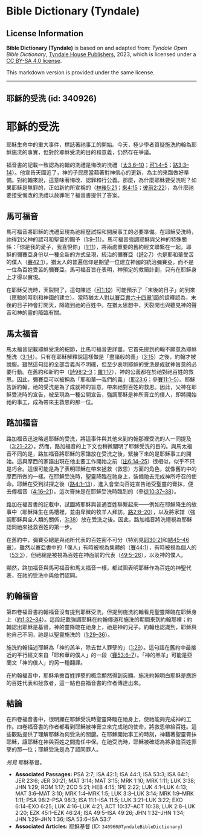 # Bible Dictionary (Tyndale)

## License Information

**Bible Dictionary (Tyndale)** is based on and adapted from: _Tyndale Open Bible Dictionary_, [Tyndale House Publishers](https://tyndaleopenresources.com/), 2023, which is licensed under a [CC BY-SA 4.0 license](https://creativecommons.org/licenses/by-sa/4.0/legalcode.en).

This markdown version is provided under the same license.



--------------------------------

## 耶穌的受洗 (id: 340926)

耶穌的受洗
=====

耶穌生命中的重大事件，標誌著祂事工的開始。今天，極少學者質疑施洗約翰為耶穌施洗的事實，但對於耶穌受洗的目的和意義，仍然存在爭議。

福音書的記載一致認為約翰的洗禮是悔改的洗禮（[太3:6–10](https://ref.ly/Matt3:6-Matt3:10)；[可1:4–5](https://ref.ly/Mark1:4-Mark1:5)；[路3:3–14](https://ref.ly/Luke3:3-Luke3:14)）。他宣告天國近了，神的子民應當藉著對神信心的更新，為主的來臨做好準備。對約翰來說，這意味著悔改、認罪和行公義。那麼，為什麼耶穌要受洗呢？如果耶穌是無罪的，正如新約所宣稱的（[林後5:21](https://ref.ly/2Cor5:21)；[來4:15](https://ref.ly/Heb4:15)；[彼前2:22](https://ref.ly/1Pet2:22)），為什麼祂要接受悔改的洗禮以赦罪呢？福音書提供了答案。

馬可福音
----

馬可福音將耶穌的洗禮呈現為祂經歷試探和開展事工的必要準備。在耶穌受洗時，祂得到父神的認可和聖靈的賜予（[1:9–11](https://ref.ly/Mark1:9-Mark1:11)）。馬可福音強調耶穌與父神的特殊關係：「你是我的愛子，我喜悅你」（[1:11](https://ref.ly/Mark1:11)），將兩處重要的舊約經文聯繫在一起。耶穌的彌賽亞身份以一種全新的方式呈現，統治的彌賽亞（[詩2:7](https://ref.ly/Ps2:7)）也是耶和華受苦的僕人（[賽42:1](https://ref.ly/Isa42:1)）。猶太人的普遍信仰是期望一位建立神國的統治彌賽亞，而不是一位為百姓受苦的彌賽亞。馬可福音旨在表明，神預定的救贖計劃，只有在耶穌身上才得以實現。

在耶穌受洗時，天裂開了，這句陳述（[可1:10](https://ref.ly/Mark1:10)）可能預示了「末後的日子」的到來（應驗的時刻和神國的建立）。當時猶太人對[以賽亞書六十四章1節](https://ref.ly/Isa64:1)的詮釋認為，末後的日子神會打開天，降臨到祂的百姓中。在猶太思想中，天裂開也與聽見神的聲音和神的靈的降臨有關。

馬太福音
----

馬太福音記載耶穌受洗的細節，比馬可福音更詳盡。它首先提到約翰不願意為耶穌施洗（[3:14](https://ref.ly/Matt3:14)）。只有在耶穌解釋說這樣做是「盡諸般的義」（[3:15](https://ref.ly/Matt3:15)）之後，約翰才被說服。雖然這句話的全部含義尚不明確，但至少表明耶穌的受洗是成就神旨意的必要行動。在舊約和新約中（[詩98:2–3](https://ref.ly/Ps98:2-Ps98:3)；[羅1:17](https://ref.ly/Rom1:17)），神的公義都在於祂對祂百姓的救恩。因此，彌賽亞可以被稱為「耶和華—我們的義」（[耶23:6](https://ref.ly/Jer23:6)；參[賽11:1–5](https://ref.ly/Isa11:1-Isa11:5)）。耶穌告訴約翰，祂的受洗是為了成就神的旨意，帶來祂對百姓的救恩。因此，父神在耶穌受洗時的宣告，被呈現為一種公開宣告，強調耶穌是神所膏立的僕人，即將開始祂的事工，成為帶來主救恩的那一位。

路加福音
----

路加福音迅速略過耶穌的受洗，將這事件與其他來到約翰那裡受洗的人一同提及（[3:21–22](https://ref.ly/Luke3:21-Luke3:22)）。然而，路加福音的上下文也稍微闡明了耶穌受洗的目的。與馬太福音不同的是，路加福音將耶穌的家譜放在受洗之後，緊接下來的是耶穌事工的開始。這與摩西的家譜出現在他主要工作開始之前（[出6:14–25](https://ref.ly/Exod6:14-Exod6:25)）很相似，似乎不只是巧合。這很可能是為了表明耶穌在帶來拯救（救恩）方面的角色，就像舊約中的摩西所做的一樣。在耶穌受洗時，聖靈降臨在祂身上，裝備祂去完成神所呼召的使命。耶穌在受到試探之後（[路4:1–13](https://ref.ly/Luke4:1-Luke4:13)），進入會堂向百姓宣告祂受聖靈的膏抹，便去傳福音（[4:16–21](https://ref.ly/Luke4:16-Luke4:21)）。這次膏抹是在耶穌受洗時臨到的（參[徒10:37–38](https://ref.ly/Acts10:37-Acts10:38)）。

路加在福音書的記載中，試圖將耶穌與普通百姓聯繫起來——例如在耶穌降生的故事中（耶穌降生在馬槽裡，並由卑微的牧羊人拜訪，[路2:8–20](https://ref.ly/Luke2:8-Luke2:20)），以及將家譜（強調耶穌與全人類的關係，[3:38](https://ref.ly/Luke3:38)）放在受洗之後。因此，路加福音將洗禮視為耶穌認同祂來拯救百姓的第一步。

在舊約中，彌賽亞總是與祂所代表的百姓密不可分（特別見[耶30:21](https://ref.ly/Jer30:21)和[結45–46章](https://ref.ly/Ezek45:1-Ezek46:24)）。雖然以賽亞書中的「僕人」有時被視為集體的（[賽44:1](https://ref.ly/Isa44:1)），有時被視為個人的（[53:3](https://ref.ly/Isa53:3)），但祂總是被視為百姓在神面前的代表（[49:5–26](https://ref.ly/Isa49:5-Isa49:26)），以及神的僕人。

顯然，路加福音與馬可福音和馬太福音一樣，都試圖表明耶穌作為百姓的神聖代表，在祂的受洗中與他們認同。

約翰福音
----

第四卷福音書約翰福音沒有提到耶穌受洗，但提到施洗約翰看見聖靈降臨在耶穌身上（[約1:32–34](https://ref.ly/John1:32-John1:34)）。這段記載強調耶穌在約翰傳道和施洗的期間來到約翰那裡；約翰認出耶穌是基督，神的靈降臨在祂身上，祂是神的兒子。約翰也認識到，耶穌與他自己不同，祂是以聖靈施洗的（[1:29–36](https://ref.ly/John1:29-John1:36)）。

施洗約翰描述耶穌為「神的羔羊，除去世人罪孽的」（[1:29](https://ref.ly/John1:29)）。這句話在舊約中最接近的平行經文來自「耶和華的僕人」的一段（[賽53:6–7](https://ref.ly/Isa53:6-Isa53:7)）。「神的羔羊」可能是亞蘭文「神的僕人」的另一種翻譯。

在約翰福音中，耶穌承擔百姓罪孽的概念顯然得到突顯。施洗約翰明白耶穌是應許的百姓代表和拯救者，這一點也由福音書的作者傳達出來。

結論
--

在四卷福音書中，很明顯在耶穌受洗時聖靈降臨在祂身上，使祂能夠完成神的工作。四卷福音書的作者都看到耶穌被神膏立來完成祂的使命，將救恩帶給百姓。這些觀點提供了理解耶穌為何受洗的關鍵。在耶穌開始事工的時刻，神藉著聖靈膏抹耶穌，讓耶穌在神與百姓之間擔任中保。在祂受洗時，耶穌被確認為將承擔百姓罪孽的那一位；耶穌受洗是為了認同罪人。

*另見* 耶穌基督。

* **Associated Passages:** PSA 2:7; ISA 42:1; ISA 44:1; ISA 53:3; ISA 64:1; JER 23:6; JER 30:21; MAT 3:14; MAT 3:15; MRK 1:10; MRK 1:11; LUK 3:38; JHN 1:29; ROM 1:17; 2CO 5:21; HEB 4:15; 1PE 2:22; LUK 4:1–LUK 4:13; MAT 3:6–MAT 3:10; MRK 1:4–MRK 1:5; LUK 3:3–LUK 3:14; MRK 1:9–MRK 1:11; PSA 98:2–PSA 98:3; ISA 11:1–ISA 11:5; LUK 3:21–LUK 3:22; EXO 6:14–EXO 6:25; LUK 4:16–LUK 4:21; ACT 10:37–ACT 10:38; LUK 2:8–LUK 2:20; EZK 45:1–EZK 46:24; ISA 49:5–ISA 49:26; JHN 1:32–JHN 1:34; JHN 1:29–JHN 1:36; ISA 53:6–ISA 53:7
* **Associated Articles:** 耶穌基督 (ID: `340960@TyndaleBibleDictionary`)

